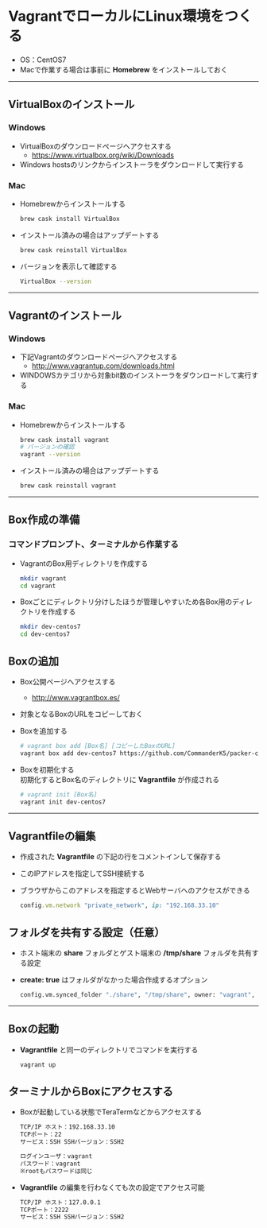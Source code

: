 # VagrantでローカルにLinux環境をつくる

* OS：CentOS7
* Macで作業する場合は事前に __Homebrew__ をインストールしておく

***

## VirtualBoxのインストール

### Windows

* VirtualBoxのダウンロードページへアクセスする
  * https://www.virtualbox.org/wiki/Downloads
* Windows hostsのリンクからインストーラをダウンロードして実行する

### Mac

* Homebrewからインストールする

  ```bash
  brew cask install VirtualBox
  ```

* インストール済みの場合はアップデートする

  ```bash
  brew cask reinstall VirtualBox
  ```

* バージョンを表示して確認する

  ```bash
  VirtualBox --version
  ```

***

## Vagrantのインストール

### Windows

* 下記Vagrantのダウンロードページへアクセスする
  * http://www.vagrantup.com/downloads.html
* WINDOWSカテゴリから対象bit数のインストーラをダウンロードして実行する

### Mac

* Homebrewからインストールする

  ```bash
  brew cask install vagrant
  # バージョンの確認
  vagrant --version
  ```

* インストール済みの場合はアップデートする

  ```bash
  brew cask reinstall vagrant
  ```

***

## Box作成の準備

### コマンドプロンプト、ターミナルから作業する

* VagrantのBox用ディレクトリを作成する

  ```bash
  mkdir vagrant
  cd vagrant
  ```

* Boxごとにディレクトリ分けしたほうが管理しやすいため各Box用のディレクトリを作成する

  ```bash
  mkdir dev-centos7
  cd dev-centos7
  ```

## Boxの追加

* Box公開ページへアクセスする
  * http://www.vagrantbox.es/

* 対象となるBoxのURLをコピーしておく

* Boxを追加する

  ```bash
  # vagrant box add [Box名] [コピーしたBoxのURL]
  vagrant box add dev-centos7 https://github.com/CommanderK5/packer-centos-template/releases/download/0.7.2/vagrant-centos-7.2.box
  ```

* Boxを初期化する  
初期化するとBox名のディレクトリに __Vagrantfile__ が作成される

  ```bash
  # vagrant init [Box名]
  vagrant init dev-centos7
  ```

***

## Vagrantfileの編集

* 作成された __Vagrantfile__ の下記の行をコメントインして保存する
* このIPアドレスを指定してSSH接続する
* ブラウザからこのアドレスを指定するとWebサーバへのアクセスができる

  ```ruby
  config.vm.network "private_network", ip: "192.168.33.10"
  ```

## フォルダを共有する設定（任意）

* ホスト端末の __share__ フォルダとゲスト端末の __/tmp/share__ フォルダを共有する設定
* __create: true__ はフォルダがなかった場合作成するオプション

  ```bash
  config.vm.synced_folder "./share", "/tmp/share", owner: "vagrant", group: "vagrant" , create: true
  ```

***

## Boxの起動

* __Vagrantfile__ と同一のディレクトリでコマンドを実行する

  ```bash
  vagrant up
  ```

## ターミナルからBoxにアクセスする

* Boxが起動している状態でTeraTermなどからアクセスする

  ```bash
  TCP/IP ホスト：192.168.33.10
  TCPポート：22
  サービス：SSH SSHバージョン：SSH2
  ```

  ```bash
  ログインユーザ：vagrant
  パスワード：vagrant
  ※rootもパスワードは同じ
  ```

* __Vagrantfile__ の編集を行わなくても次の設定でアクセス可能

  ```bash
  TCP/IP ホスト：127.0.0.1
  TCPポート：2222
  サービス：SSH SSHバージョン：SSH2
  ```
